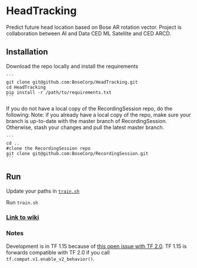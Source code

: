 # HeadTracking
Predict future head location based on Bose AR rotation vector. Project is collaboration between AI and Data CED ML Satellite and CED ARCD.

## Installation
Download the repo locally and install the requirements

    ```
    git clone git@github.com:BoseCorp/HeadTracking.git
    cd HeadTracking
    pip install -r /path/to/requirements.txt
    ```

If you do not have a local copy of the RecordingSession repo, do the following: Note: if you already have a local copy of the repo, make sure your branch is up-to-date with the master branch of RecordingSession. Otherwise, stash your changes and pull the latest master branch.

    ```
    cd ..
    #clone the RecordingSession repo
    git clone git@github.com:BoseCorp/RecordingSession.git
    ```

## Run
Update your paths in [`train.sh`](train.sh)

Run `train.sh`

### [Link to wiki](https://wiki.bose.com/display/ADCML/Head+Tracking+using+IMU+and+Rotation+data)

### Notes
Development is in TF 1.15 because of [this open issue with TF 2.0](https://github.com/tensorflow/tensorflow/issues/34585). TF 1.15 is forwards compatible with TF 2.0 if you call `tf.compat.v1.enable_v2_behavior()`. 
